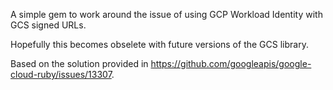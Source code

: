A simple gem to work around the issue of using GCP Workload Identity with GCS signed URLs.

Hopefully this becomes obselete with future versions of the GCS library.

Based on the solution provided in https://github.com/googleapis/google-cloud-ruby/issues/13307.